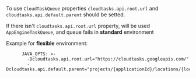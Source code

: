 To use `CloudTaskQueue` properties `cloudtasks.api.root.url` and `cloudtasks.api.default.parent` should be setted.

If there isn't `cloudtasks.api.root.url` property, will be used `AppEngineTaskQueue`, and queue fails in **standard** environment   
 
Example for **flexible** environment:
```env_variables:
      JAVA_OPTS: >-
        -Dcloudtasks.api.root.url="https://cloudtasks.googleapis.com/"
        -Dcloudtasks.api.default.parent="projects/{applicationId}/locations/{locationId}"
```